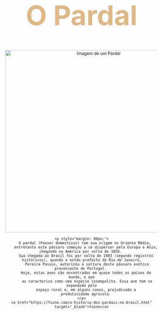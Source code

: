<!DOCTYPE html>
<html lang="pt">
<head>
    <meta charset="UTF-8">
    <meta name="viewport" content="width=device-width, initial-scale=1.0">
    <title>ATIVIDADE 1</title>
</head>
<body style="text-align: center; margin: 20px;">
    <h1 style="color: burlywood; font-size: 90px;">O Pardal</h1>
    <img width="600px"
    src="https://fusne.com/wp-content/uploads/2020/12/a-historia-dos-pardais-no-brasil.jpg"
    alt="Imagem de um Pardal">

    <p style="margin: 80px;">
        O pardal (Passer domesticus) tem sua origem no Oriente Médio, 
        entretanto este pássaro começou a se dispersar pela Europa e Ásia, chegando na América por volta de 1850. 
        Sua chegada ao Brasil foi por volta de 1903 (segundo registros históricos), quando o então prefeito do Rio de Janeiro,
         Pereira Passos, autorizou a soltura deste pássaro exótico proveniente de Portugal. 
        Hoje, estas aves são encontradas em quase todos os países do mundo, o que
         as caracteriza como uma espécie cosmopolita. Essa ave tem se expandido pelo
         espaço rural e, em alguns casos, prejudicado a 
        produtividade agrícola.
    </p>
    <a href="https://fusne.com/a-historia-dos-pardais-no-brasil.html" target="_blank">fusne</a>
    

</body>
</html>
